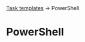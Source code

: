 <div class="breadcrumbs">
    <a href="/user-guide/task-templates/">Task templates</a>
    → PowerShell
</div>

# PowerShell

